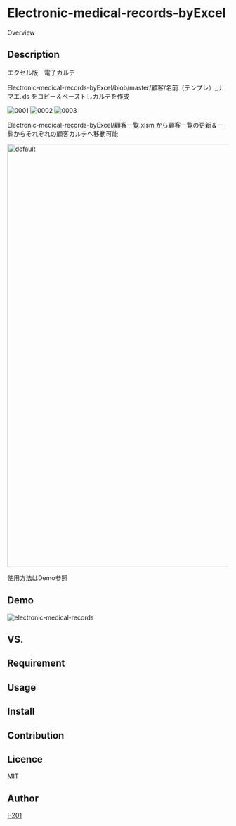 Electronic-medical-records-byExcel
====

Overview

## Description
エクセル版　電子カルテ

Electronic-medical-records-byExcel/blob/master/顧客/名前（テンプレ）_ナマエ.xls
をコピー＆ペーストしカルテを作成

![0001](https://user-images.githubusercontent.com/8434586/34651376-ea7ba568-f412-11e7-9b76-354dac7d47e4.jpg)
![0002](https://user-images.githubusercontent.com/8434586/34651377-eaacc54e-f412-11e7-89f6-0d904a470fef.jpg)
![0003](https://user-images.githubusercontent.com/8434586/34651378-ead056bc-f412-11e7-9d4a-0524bf1c125b.jpg)

Electronic-medical-records-byExcel/顧客一覧.xlsm
から顧客一覧の更新＆一覧からそれぞれの顧客カルテへ移動可能

<img width="960" alt="default" src="https://user-images.githubusercontent.com/8434586/34651398-37758604-f413-11e7-93d7-26e60ea76c2d.PNG">

使用方法はDemo参照

## Demo

![electronic-medical-records](https://user-images.githubusercontent.com/8434586/34650828-8dd01ab8-f40a-11e7-9048-008f86705aa8.gif)

## VS. 

## Requirement

## Usage

## Install

## Contribution

## Licence

[MIT](https://github.com/I-201/Electronic-medical-records-byExcel/blob/master/LICENSE)

## Author

[I-201](https://github.com/I-201)